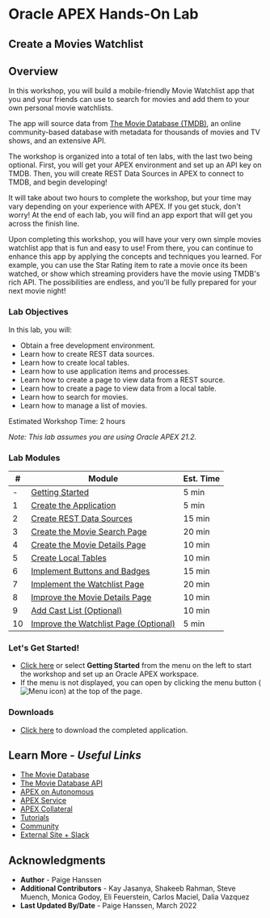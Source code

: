 # Oracle APEX Hands-On Lab

## Create a Movies Watchlist

## Overview
In this workshop, you will build a mobile-friendly Movie Watchlist app that you and your friends can use to search for movies and add them to your own personal movie watchlists.  

The app will source data from [The Movie Database (TMDB)](https://www.themoviedb.org/), an online community-based database with metadata for thousands of movies and TV shows, and an extensive API.  

The workshop is organized into a total of ten labs, with the last two being optional. First, you will get your APEX environment and set up an API key on TMDB. Then, you will create REST Data Sources in APEX to connect to TMDB, and begin developing!  

It will take about two hours to complete the workshop, but your time may vary depending on your experience with APEX. If you get stuck, don't worry! At the end of each lab, you will find an app export that will get you across the finish line.  

Upon completing this workshop, you will have your very own simple movies watchlist app that is fun and easy to use! From there, you can continue to enhance this app by applying the concepts and techniques you learned. For example, you can use the Star Rating item to rate a movie once its been watched, or show which streaming providers have the movie using TMDB's rich API. The possibilities are endless, and you'll be fully prepared for your next movie night!  

### Lab Objectives
In this lab, you will:  
- Obtain a free development environment.  
- Learn how to create REST data sources.  
- Learn how to create local tables.  
- Learn how to use application items and processes.  
- Learn how to create a page to view data from a REST source.  
- Learn how to create a page to view data from a local table.  
- Learn how to search for movies.  
- Learn how to manage a list of movies.

Estimated Workshop Time: 2 hours

*Note: This lab assumes you are using Oracle APEX 21.2.*

### Lab Modules

| # | Module | Est. Time |
| --- | --- | --- |
| - | [Getting Started](?lab=signing-up.md) | 5 min |
| 1 | [Create the Application](?lab=create-app) | 5 min |
| 2 | [Create REST Data Sources](?lab=creating-rest-sources) | 15 min |
| 3 | [Create the Movie Search Page](?lab=creating-movie-search-page) | 20 min |
| 4 | [Create the Movie Details Page](?lab=creating-movie-details-page) | 10 min |
| 5 | [Create Local Tables](?lab=creating-tables) | 10 min |
| 6 | [Implement Buttons and Badges](?lab=creating-buttons-badges) | 15 min |
| 7 | [Implement the Watchlist Page](?lab=implementing-watchlist-page) | 20 min |
| 8 | [Improve the Movie Details Page](?lab=improving-details-page) | 10 min |
| 9 | [Add Cast List (Optional)](?lab=adding-cast-list) | 10 min |
| 10 | [Improve the Watchlist Page (Optional)](?lab=improving-watchlist-page) | 5 min |

### **Let's Get Started!**

- [Click here](?lab=signing-up) or select **Getting Started** from the menu on the left to start the workshop and set up an Oracle APEX workspace.
- If the menu is not displayed, you can open by clicking the menu button (![Menu icon](./images/menu-button.png)) at the top of the page.

### Downloads

- [Click here](./intro/files/movies-watchlist.sql) to download the completed application.

## Learn More - *Useful Links*

- [The Movie Database](https://www.themoviedb.org/)
- [The Movie Database API](https://developers.themoviedb.org/3/)
- [APEX on Autonomous](https://apex.oracle.com/autonomous)
- [APEX Service](https://apex.oracle.com/en/platform/apex-service/)
- [APEX Collateral](https://apex.oracle.com)
- [Tutorials](https://apex.oracle.com/en/learn/tutorials)
- [Community](https://apex.oracle.com/community)
- [External Site + Slack](http://apex.world)

## Acknowledgments

- **Author** - Paige Hanssen
- **Additional Contributors** - Kay Jasanya, Shakeeb Rahman, Steve Muench, Monica Godoy, Eli Feuerstein, Carlos Maciel, Dalia Vazquez
- **Last Updated By/Date** - Paige Hanssen, March 2022